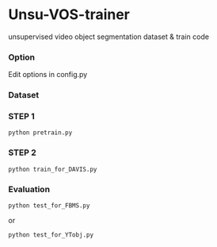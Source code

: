 # Unsu-VOS-trainer
unsupervised video object segmentation dataset &amp; train code

### Option
Edit options in config.py

### Dataset


### STEP 1
```
python pretrain.py
```

### STEP 2
```
python train_for_DAVIS.py
```

### Evaluation
```
python test_for_FBMS.py
```
or
```
python test_for_YTobj.py
```
